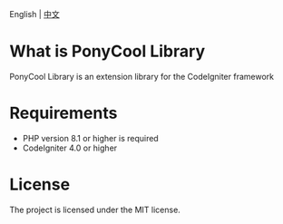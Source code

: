 English | [中文](https://github.com/PonyCool/ponycool-library/blob/main/README-ZH.md)

# What is PonyCool Library

PonyCool Library is an extension library for the CodeIgniter framework

# Requirements

- PHP version 8.1 or higher is required
- CodeIgniter 4.0 or higher

# License

The project is licensed under the MIT license.
